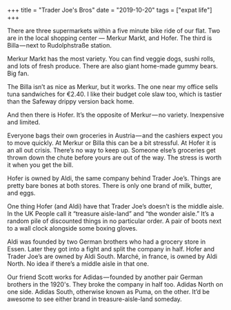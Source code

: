 +++
title = "Trader Joe's Bros"
date = "2019-10-20"
tags = ["expat life"]
+++

There are three supermarkets within a five minute bike ride of our flat. Two are in the local shopping center — Merkur Markt, and Hofer. The third is Billa — next to Rudolphstraße station.

Merkur Markt has the most variety. You can find veggie dogs, sushi rolls, and lots of fresh produce. There are also giant home-made gummy bears. Big fan.

The Billa isn’t as nice as Merkur, but it works. The one near my office sells tuna sandwiches for €2.40. I like their budget cole slaw too, which is tastier than the Safeway drippy version back home.

And then there is Hofer. It’s the opposite of Merkur — no variety. Inexpensive and limited.

Everyone bags their own groceries in Austria — and the cashiers expect you to move quickly. At Merkur or Billa this can be a bit stressful. At Hofer it is an all out crisis. There’s no way to keep up. Someone else’s groceries get thrown down the chute before yours are out of the way. The stress is worth it when you get the bill.

Hofer is owned by Aldi, the same company behind Trader Joe’s. Things are pretty bare bones at both stores. There is only one brand of milk, butter, and eggs.

One thing Hofer (and Aldi) have that Trader Joe’s doesn’t is the middle aisle. In the UK People call it “treasure aisle-land” and “the wonder aisle.” It’s a random pile of discounted things in no particular order. A pair of boots next to a wall clock alongside some boxing gloves.

Aldi was founded by two German brothers who had a grocery store in Essen. Later they got into a fight and split the company in half. Hofer and Trader Joe’s are owned by Aldi South. Marché, in france, is owned by Aldi North. No idea if there’s a middle aisle in that one.

Our friend Scott works for Adidas — founded by another pair German brothers in the 1920's. They broke the company in half too. Adidas North on one side. Adidas South, otherwise known as Puma, on the other. It’d be awesome to see either brand in treasure-aisle-land someday.